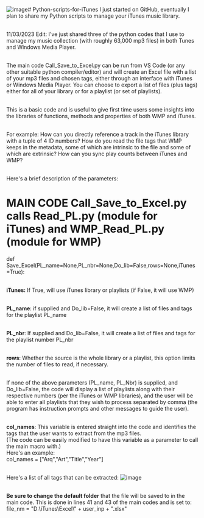 ![image](https://github.com/jrsousa2/Python-scripts-for-iTunes/assets/94881602/a5326991-d528-46db-a40e-b41752645898)# Python-scripts-for-iTunes
I just started on GitHub, eventually I plan to share my Python scripts to manage your iTunes music library.

<br>11/03/2023 Edit: I've just shared three of the python codes that I use to manage my music collection (with 
roughly 63,000 mp3 files) in both Tunes and Windows Media Player.

<br>The main code Call_Save_to_Excel.py can be run from VS Code (or any other suitable python compiler/editor) and will
create an Excel file with a list of your mp3 files and chosen tags, either through an interface with iTunes or Windows Media Player.
You can choose to export a list of files (plus tags) either for all of your library or for a playlist (or set of playlists).

<br>This is a basic code and is useful to give first time users some insights into the libraries of functions, methods and
properties of both WMP and iTunes. 

<br>For example:
  How can you directly reference a track in the iTunes library with a tuple of 4 ID numbers?
  How do you read the file tags that WMP keeps in the metadata, some of which are intrinsic to the file and some of which are extrinsic?
  How can you sync play counts between iTunes and WMP?

<br>Here's a brief description of the parameters:

# MAIN CODE Call_Save_to_Excel.py calls Read_PL.py (module for iTunes) and WMP_Read_PL.py (module for WMP)

def Save_Excel(PL_name=None,PL_nbr=None,Do_lib=False,rows=None,iTunes=True):

<br>**iTunes:** If True, will use iTunes library or playlists (if False, it will use WMP)

<br>**PL_name**: if supplied and Do_lib=False, it will create a list of files and tags for the playlist PL_name

<br>**PL_nbr**: If supplied and Do_lib=False, it will create a list of files and tags for the playlist number PL_nbr

<br>**rows**: Whether the source is the whole library or a playlist, this option limits the number of files to read,
if necessary.

<br>If none of the above parameters (PL_name, PL_Nbr) is supplied, and Do_lib=False, the code will display a list of
playlists along with their respective numbers (per the iTunes or WMP libraries), and the user will be able to enter 
all playlists that they wish to process separated by comma (the program has instruction prompts and other messages to guide the user).

<br>**col_names**: This variable is entered straight into the code and identifies the tags that the user
wants to extract from the mp3 files. 
<br>(The code can be easily modified to have this variable as a parameter to call
the main macro with.) 
<br>Here's an example:
<br>col_names =  ["Arq","Art","Title","Year"]

<br>Here's a list of all tags that can be extracted:
![image](https://github.com/jrsousa2/Python-scripts-for-iTunes/assets/94881602/e05ba46c-01f6-4e1a-97bd-d41e3136132f)


<br>**Be sure to change the default folder** that the file will be saved to in the main code.
This is done in lines 41 and 43 of the main codes and is set to:
file_nm = "D:\\iTunes\\Excel\\" + user_inp + ".xlsx"
